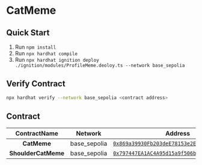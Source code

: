 # CatMeme

## Quick Start

1. Run `npm install`
2. Run `npx hardhat compile`
3. Run `npx hardhat ignition deploy ./ignition/modules/ProfileMeme.deoloy.ts --network base_sepolia`

## Verify Contract

```bash
npx hardhat verify --network base_sepolia <contract address>
```

## Contract

| ContractName | Network | Address |
| :----------: | :-----: | :-----: |
| **CatMeme** | base_sepolia | [`0x869a39930Fb203deE78153e2Ed0393CDd975f0ff`](https://sepolia.basescan.org/address/0x869a39930Fb203deE78153e2Ed0393CDd975f0ff) |
| **ShoulderCatMeme** | base_sepolia | [`0x797447EA1AC4A95d15a9f506be4FD71429219926`](https://sepolia.basescan.org/address/0x797447EA1AC4A95d15a9f506be4FD71429219926) |
